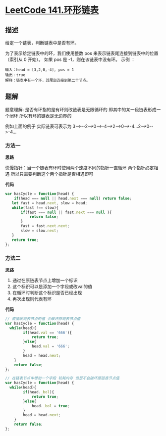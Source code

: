 # [LeetCode 141.环形链表](https://leetcode-cn.com/problems/linked-list-cycle/comments/)
## 描述

给定一个链表，判断链表中是否有环。

为了表示给定链表中的环，我们使用整数 pos 来表示链表尾连接到链表中的位置（索引从 0 开始）。 如果 pos 是 -1，则在该链表中没有环。
示例 ：
```
输入：head = [3,2,0,-4], pos = 1
输出：true
解释：链表中有一个环，其尾部连接到第二个节点。
```
## 题解

题意理解: 是否有环指的是有环则改链表是无限循环的 即其中的某一段链表形成一个闭环 所以有环的链表是无边界的 

例如上面的例子 实际链表可表示为 3-->--2-->0-->-4-->2-->0-->-4...2-->0-->-4...

### 方法一 
**思路**

快慢指针：当一个链表有环时使用两个速度不同的指针一直循环 两个指针必定相遇 所以只需要判断这个两个指针是否相遇即可

**代码**

```Javascript 
var hasCycle = function(head) {
    if(head === null || head.next === null) return false;
   let fast = head.next, slow = head;
   while(fast !== slow){
       if(fast === null || fast.next === null ){
           return false;
       }
       fast = fast.next.next;
       slow = slow.next;
   }
   return true;
};
```
### 方法二
**思路**

1. 通过在原链表节点上增加一个标识 
2. 这个标识可以是添加一个字段或改val的值 
3. 在循环时判断这个标识是否已经出现 
4. 再次出现则代表有环

**代码**

```Javascript 
// 直接改链表节点的值 会破坏原链表节点值
var hasCycle = function(head) {
  while(head){
        if(head.val == '666'){
            return true;
        }else{
            head.val = '666';
        }
        head = head.next;
    }
    return false;
};

// 在链表节点中增加一个字段 较耗内存 但是不会破坏原链表节点值
var hasCycle = function(head) {
  while(head){
        if(head._bol){
            return true;
        }else{
            head._bol = true;
        }
        head = head.next;
    }
    return false;
};

```
